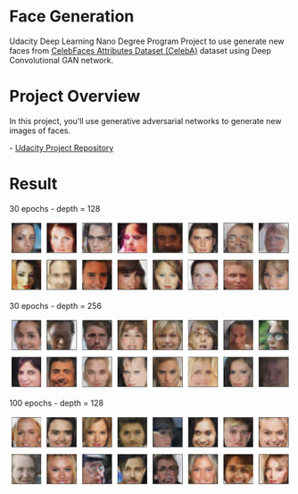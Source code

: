 # Face Generation

Udacity Deep Learning Nano Degree Program Project to use generate new faces from [CelebFaces Attributes Dataset (CelebA)](http://mmlab.ie.cuhk.edu.hk/projects/CelebA.html) dataset using Deep Convolutional GAN network.

# Project Overview

In this project, you'll use generative adversarial networks to generate new images of faces.

\- [Udacity Project Repository](https://github.com/udacity/deep-learning-v2-pytorch/tree/master/project-face-generation)

# Result

30 epochs - depth = 128

![](https://raw.githubusercontent.com/appcela/face-generation/master/30-epochs-celeb-faces.png)

30 epochs - depth = 256

![](https://raw.githubusercontent.com/appcela/face-generation/master/30-epochs-256-depth-celeb-faces.png)

100 epochs - depth = 128

![](https://raw.githubusercontent.com/appcela/face-generation/master/100-epochs-celeb-faces.png)

